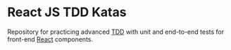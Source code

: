 # React JS TDD Katas

Repository for practicing advanced [TDD](https://technologyconversations.com/2014/09/30/test-driven-development-tdd/) with unit and end-to-end tests for front-end [React](https://reactjs.org) components.
